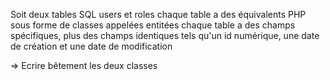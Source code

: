 Soit deux tables SQL users et roles
chaque table a des équivalents PHP sous forme de classes appelées entitées
chaque table a des champs spécifiques, plus des champs identiques tels qu'un id numérique, une date de création et une date de modification

=> Ecrire bêtement les deux classes
